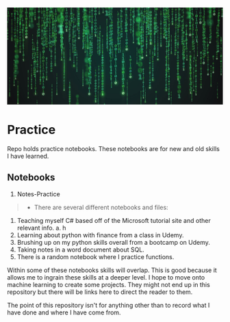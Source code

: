 ![alt text](https://github.com/PattiCakes59/Practice/blob/main/Images/Coding.jpg)
# Practice
Repo holds practice notebooks. These notebooks are for new and old skills I have learned.
## Notebooks
1. Notes-Practice
 >- There are several different notebooks and files:
 1. Teaching myself C# based off of the Microsoft tutorial site and other relevant info.
     a. h
 2. Learning about python with finance from a class in Udemy.
 3. Brushing up on my python skills overall from a bootcamp on Udemy.
 4. Taking notes in a word document about SQL.
 5. There is a random notebook where I practice functions.

Within some of these notebooks skills will overlap. This is good because it allows me to ingrain these skills at a deeper level.
I hope to move onto machine learning to create some projects. They might not end up in this repository but there will be links here to direct the reader to them.

The point of this repository isn't for anything other than to record what I have done and where I have come from.

